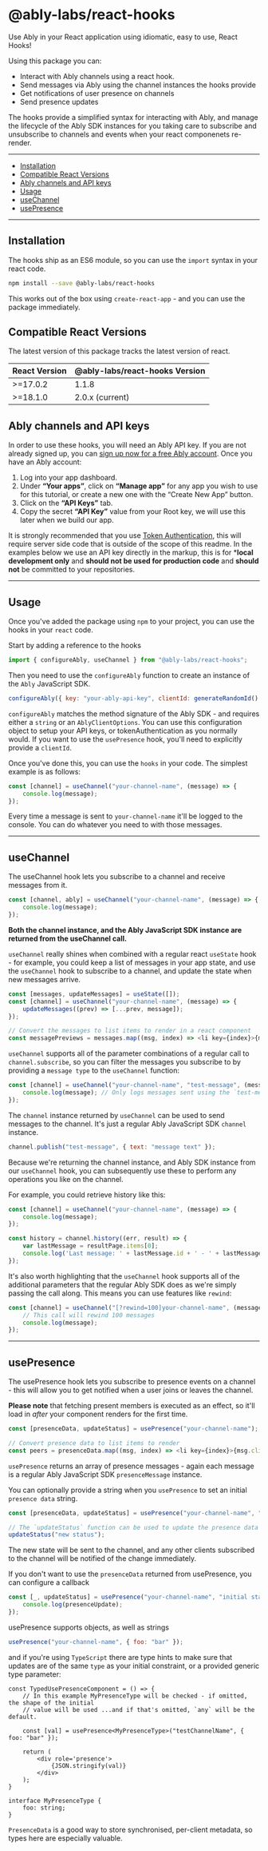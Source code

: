 # @ably-labs/react-hooks

Use Ably in your React application using idiomatic, easy to use, React Hooks!

Using this package you can:

- Interact with Ably channels using a react hook.
- Send messages via Ably using the channel instances the hooks provide
- Get notifications of user presence on channels
- Send presence updates

The hooks provide a simplified syntax for interacting with Ably, and manage the lifecycle of the Ably SDK instances for you taking care to subscribe and unsubscribe to channels and events when your react componenets re-render.

---

<!-- @import "[TOC]" {cmd="toc" depthFrom=2 depthTo=6 orderedList=false} -->
<!-- code_chunk_output -->

- [Installation](#installation)
- [Compatible React Versions](#compatible-react-versions)
- [Ably channels and API keys](#ably-channels-and-api-keys)
- [Usage](#usage)
- [useChannel](#usechannel)
- [usePresence](#usepresence)

<!-- /code_chunk_output -->
---

## Installation

The hooks ship as an ES6 module, so you can use the `import` syntax in your react code.

```bash
npm install --save @ably-labs/react-hooks
```

This works out of the box using `create-react-app` - and you can use the package immediately.

## Compatible React Versions

The latest version of this package tracks the latest version of react.

| React Version | @ably-labs/react-hooks Version |
|----------|--------|
| >=17.0.2 |  1.1.8 |
| >=18.1.0 |  2.0.x (current) |

## Ably channels and API keys

In order to use these hooks, you will need an Ably API key. If you are not already signed up, you can [sign up now for a free Ably account](https://www.ably.io/signup). Once you have an Ably account:

1. Log into your app dashboard.
2. Under **“Your apps”**, click on **“Manage app”** for any app you wish to use for this tutorial, or create a new one with the “Create New App” button.
3. Click on the **“API Keys”** tab.
4. Copy the secret **“API Key”** value from your Root key, we will use this later when we build our app.

It is strongly recommended that you use [Token Authentication](https://www.ably.io/documentation/rest/authentication/#token-authentication), this will require server side code that is outside of the scope of this readme. In the examples below we use an API key directly in the markup, this is for ***local development only** and **should not be used for production code** and **should not** be committed to your repositories.

---

## Usage

Once you've added the package using `npm` to your project, you can use the hooks in your `react` code.

Start by adding a reference to the hooks

```javascript
import { configureAbly, useChannel } from "@ably-labs/react-hooks";
```

Then you need to use the `configureAbly` function to create an instance of the `Ably` JavaScript SDK.

```javascript
configureAbly({ key: "your-ably-api-key", clientId: generateRandomId() });
```

`configureAbly` matches the method signature of the Ably SDK - and requires either a `string` or an `AblyClientOptions`. You can use this configuration object to setup your API keys, or tokenAuthentication as you normally would. If you want to use the `usePresence` hook, you'll need to explicitly provide a `clientId`.

Once you've done this, you can use the `hooks` in your code. The simplest example is as follows:

```javascript
const [channel] = useChannel("your-channel-name", (message) => {
    console.log(message);
});
```

Every time a message is sent to `your-channel-name` it'll be logged to the console. You can do whatever you need to with those messages.

---

## useChannel

The useChannel hook lets you subscribe to a channel and receive messages from it.

```javascript
const [channel, ably] = useChannel("your-channel-name", (message) => {
    console.log(message);
});
```

**Both the channel instance, and the Ably JavaScript SDK instance are returned from the useChannel call.**

`useChannel` really shines when combined with a regular react `useState` hook - for example, you could keep a list of messages in your app state, and use the `useChannel` hook to subscribe to a channel, and update the state when new messages arrive.

```javascript
const [messages, updateMessages] = useState([]);
const [channel] = useChannel("your-channel-name", (message) => {
    updateMessages((prev) => [...prev, message]);
});

// Convert the messages to list items to render in a react component
const messagePreviews = messages.map((msg, index) => <li key={index}>{msg.data.someProperty}</li>);
```

`useChannel` supports all of the parameter combinations of a regular call to `channel.subscribe`, so you can filter the messages you subscribe to by providing a `message type` to the `useChannel` function:

```javascript
const [channel] = useChannel("your-channel-name", "test-message", (message) => {
    console.log(message); // Only logs messages sent using the `test-message` message type
});
```

The `channel` instance returned by `useChannel` can be used to send messages to the channel. It's just a regular Ably JavaScript SDK `channel` instance.

```javascript
channel.publish("test-message", { text: "message text" });
```

Because we're returning the channel instance, and Ably SDK instance from our `useChannel` hook, you can subsequently use these to perform any operations you like on the channel.

For example, you could retrieve history like this:

```javascript
const [channel] = useChannel("your-channel-name", (message) => {
    console.log(message);
});

const history = channel.history((err, result) => {
    var lastMessage = resultPage.items[0];
    console.log('Last message: ' + lastMessage.id + ' - ' + lastMessage.data);
});
```

It's also worth highlighting that the `useChannel` hook supports all of the additional parameters that the regular Ably SDK does as we're simply passing the call along.
This means you can use features like `rewind`:

```javascript
const [channel] = useChannel("[?rewind=100]your-channel-name", (message) => {
    // This call will rewind 100 messages
    console.log(message);
});
```

---

## usePresence

The usePresence hook lets you subscribe to presence events on a channel - this will allow you to get notified when a user joins or leaves the channel.

**Please note** that fetching present members is executed as an effect, so it'll load in *after* your component renders for the first time.

```javascript
const [presenceData, updateStatus] = usePresence("your-channel-name");

// Convert presence data to list items to render    
const peers = presenceData.map((msg, index) => <li key={index}>{msg.clientId}: {msg.data}</li>);
```

`usePresence` returns an array of presence messages - again each message is a regular Ably JavaScript SDK `presenceMessage` instance.

You can optionally provide a string when you `usePresence` to set an initial `presence data` string.

```javascript
const [presenceData, updateStatus] = usePresence("your-channel-name", "initial state");

// The `updateStatus` function can be used to update the presence data for the current client
updateStatus("new status");
```

The new state will be sent to the channel, and any other clients subscribed to the channel will be notified of the change immediately.

If you don't want to use the `presenceData` returned from usePresence, you can configure a callback

```javascript
const [_, updateStatus] = usePresence("your-channel-name", "initial state", (presenceUpdate) => {
    console.log(presenceUpdate);
});
```

usePresence supports objects, as well as strings

```javascript
usePresence("your-channel-name", { foo: "bar" });
```

and if you're using `TypeScript` there are type hints to make sure that updates are of the same `type` as your initial constraint, or a provided generic type parameter:

```tsx
const TypedUsePresenceComponent = () => {
    // In this example MyPresenceType will be checked - if omitted, the shape of the initial 
    // value will be used ...and if that's omitted, `any` will be the default.

    const [val] = usePresence<MyPresenceType>("testChannelName", { foo: "bar" });

    return (
        <div role='presence'>
            {JSON.stringify(val)}
        </div>
    );
}

interface MyPresenceType {
    foo: string;
}
```

`PresenceData` is a good way to store synchronised, per-client metadata, so types here are especially valuable.

